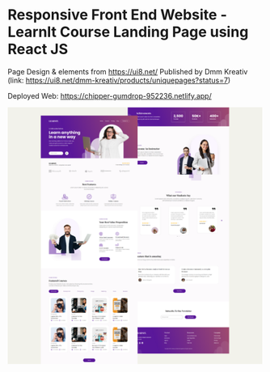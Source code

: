# Responsive Front End Website - LearnIt Course Landing Page using React JS

Page Design & elements from https://ui8.net/ Published by Dmm Kreativ 
(link: https://ui8.net/dmm-kreativ/products/uniquepages?status=7)

Deployed Web: https://chipper-gumdrop-952236.netlify.app/

![Design preview for LearnIt landing page](./src/images/learnit-web.png)
